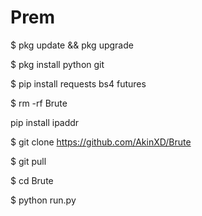 # Prem


$ pkg update && pkg upgrade

$ pkg install python git

$ pip install requests bs4 futures

$ rm -rf Brute

pip install ipaddr

$ git clone https://github.com/AkinXD/Brute

$ git pull

$ cd Brute

$ python run.py
